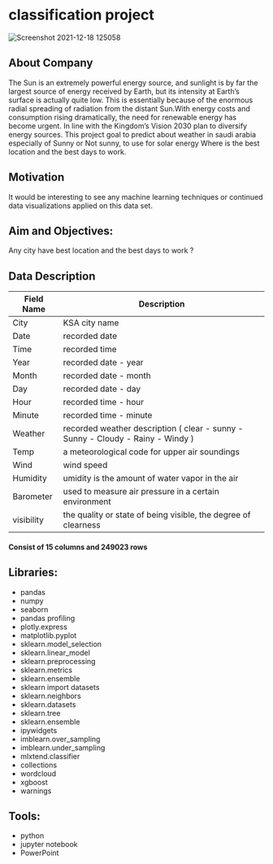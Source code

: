 # classification project
![Screenshot 2021-12-18 125058](https://user-images.githubusercontent.com/93244403/146636904-cdd632e7-d672-4748-aa83-a83d14ff02bf.png)

## About Company

The Sun is an extremely powerful energy source, and sunlight is by far the largest source of energy received by Earth, but its intensity at Earth’s surface is actually quite low. This is essentially because of the enormous radial spreading of radiation from the distant Sun.With energy costs and consumption rising dramatically, the need for renewable energy has become urgent. In line with the Kingdom’s Vision 2030 plan to diversify energy sources.
This project goal to predict about weather in saudi arabia especially  of Sunny or Not sunny, to use for solar energy Where is the best location and the best days to work.


## Motivation
It would be interesting to see any machine learning techniques or continued data visualizations applied on this data set.

## Aim and Objectives:
Any city have best location and the best days to work ?

## Data Description

| Field Name        | Description                                                                                                |
|-------------------|------------------------------------------------------------------------------------------------------------|
| City  | KSA city name   | 
| Date | recorded date   |
| Time  | recorded time   |
| Year | recorded date - year   |
| Month | recorded date - month   |
| Day | recorded date - day  |
| Hour | recorded time - hour                        |
| Minute | recorded time - minute |
| Weather | recorded weather description ( clear - sunny - Sunny - Cloudy - Rainy - Windy ) |
| Temp    | a meteorological code for upper air soundings |
| Wind    |wind speed |
| Humidity | umidity is the amount of water vapor in the air|
| Barometer  | used to measure air pressure in a certain environment |
| visibility  |  the quality or state of being visible, the degree of clearness |


#### Consist of 15 columns and 249023 rows


## Libraries:

* pandas 
* numpy 
* seaborn 
* pandas profiling 
* plotly.express 
* matplotlib.pyplot 
* sklearn.model_selection 
* sklearn.linear_model 
* sklearn.preprocessing 
* sklearn.metrics 
* sklearn.ensemble 
* sklearn import datasets
* sklearn.neighbors 
* sklearn.datasets 
* sklearn.tree 
* sklearn.ensemble 
* ipywidgets
* imblearn.over_sampling 
* imblearn.under_sampling 
* mlxtend.classifier 
* collections 
* wordcloud 
* xgboost
* warnings

## Tools:

* python
* jupyter notebook
* PowerPoint

